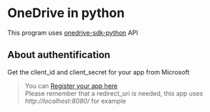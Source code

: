 # OneDrive in python

This program uses [onedrive-sdk-python](https://github.com/OneDrive/onedrive-sdk-python) API

## About authentification

Get the client_id and client_secret for your app from Microsoft
> You can [Register your app here](https://apps.dev.microsoft.com/#/appList)  
> Please remember that a redirect_uri is needed, this app uses *http://localhost:8080/* for example  

